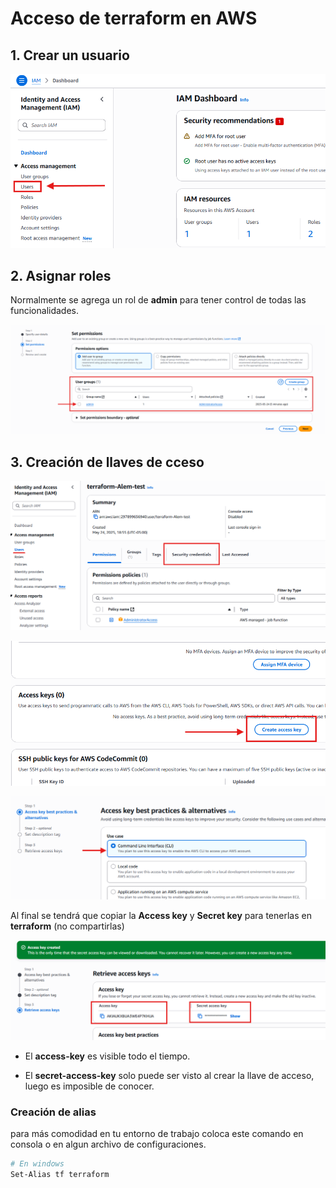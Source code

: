# Acceso de terraform en AWS

## 1. Crear un usuario

![alt](images/iam.png)

## 2. Asignar roles

Normalmente se agrega un rol de **admin** para tener control de todas las funcionalidades.

![alt text](images/roles.png)

## 3. Creación de llaves de cceso

![alt text](images/permiso.png)

![alt text](images/key.png)

![alt text](images/acceso.png)

Al final se tendrá que copiar la **Access key** y **Secret key** para tenerlas en **terraform**
(no compartirlas)

![alt text](images/key-creada.png)

- El **access-key** es visible todo el tiempo.

- El **secret-access-key** solo puede ser visto al crear la llave de acceso, luego es imposible de conocer.

### Creación de alias

para más comodidad en tu entorno de trabajo coloca este comando en consola o en algun archivo de configuraciones.

```bash
# En windows
Set-Alias tf terraform
```
